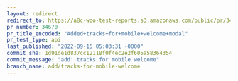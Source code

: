 ```yaml
---
layout: redirect
redirect_to: https://a8c-woo-test-reports.s3.amazonaws.com/public/pr/34670/api/index.html
pr_number: 34670
pr_title_encoded: "Added+tracks+for+mobile+welcome+modal"
pr_test_type: api
last_published: "2022-09-15 05:03:31 +0000"
commit_sha: 1d91de1d837cc12118f0f4ec2e2f605a58364354
commit_message: "add: tracks for mobile welcome"
branch_name: add/tracks-for-mobile-welcome
---
```


